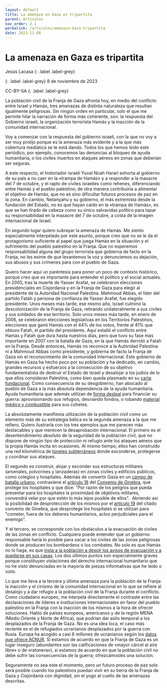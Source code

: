 ```yaml
---
layout: default
title: La amenaza en Gaza es tripartita
parent: Artículos
nav_order: 2.1
permalink: /articulos/amenaza-Gaza-tripartita
date: 2023-11-08
---
```


# La amenaza en Gaza es tripartita


Jesús Lacasa
{: .label .label-grey}

{: .label .label-grey}
8 de noviembre de 2023

CC-BY-SA
{: .label .label-grey}

<!-- {: .no_toc }

<details open markdown="block">
  <summary>
    Table of contents
  </summary>
  {: .text-delta }
- TOC
{:toc}
</details> -->

<!-- --- -->
La población civil de la Franja de Gaza afronta hoy, en medio del conflicto entre Israel y Hamás, tres amenazas de distinta naturaleza que resultan igualmente peligrosas. Sin ningún orden en particular, solo el que me permite hilar la narración de forma más coherente, son: la respuesta del Gobierno israelí, la organización terrorista Hamás y la inacción de la comunidad internacional.

Voy a comenzar con la respuesta del gobierno israelí, con la que no voy a ser muy prolijo porque es la amenaza más evidente y a la que más cobertura mediática se le está dando. Todos los que hemos leído este periódico, por ejemplo, conocemos las denuncias al bloqueo de ayuda humanitaria, o los civiles muertos en ataques aéreos en zonas que deberían ser seguras. 

A este respecto, el historiador israelí Yuval Noah Harari exhorta al gobierno de su país a no caer en la «trampa de Hamás» y a responder a la masacre del 7 de octubre, y el rapto de civiles israelíes como rehenes, diferenciando entre Hamás y el pueblo palestino; de otra manera contribuiría a alimentar el objetivo de Hamás, que no es sino dificultar futuros procesos de paz en la zona. En cambio, Netanyahu y su gobierno, el más extremista desde la fundación del Estado, no es que hayan caído en la «trampa de Hamás», es que se han tirado de cabeza como su único salvavidas político para tapar su responsabilidad en la masacre del 7 de octubre, a costa de la imagen internacional de Israel.  

En segundo lugar quiero subrayar la amenaza de Hamás. Me siento especialmente interpelado por este asunto, porque creo que no se le da el protagonismo suficiente al papel que juega Hamás en la situación y el sufrimiento del pueblo palestino en la Franja. Que no esperemos responsabilidad alguna del grupo terrorista que gobierna de facto en la Franja, no les exime de que levantemos la voz y denunciemos su dejación, sus abusos y sus crímenes para con el pueblo de Gaza.

Quiero hacer aquí un paréntesis para poner un poco de contexto histórico, porque creo que es importante para entender el político y el social actuales. En 2005, tras la muerte de Yasser Arafat, se celebraron elecciones presidenciales en Cisjordania y en la Franja de Gaza para elegir al presidente de la Autoridad Nacional Palestina. Mahmoud Abbas, el líder del partido Fatah y persona de confianza de Yasser Arafat, fue elegido presidente. Unos meses más tarde, ese mismo año, Israel culminó la descolonización de la Franja de Gaza, retirando unilateralmente a sus civiles y sus soldados de ese territorio. Solo unos meses más tarde, en enero de 2006, se celebraron elecciones legislativas en los Territorios Palestinos, elecciones que ganó Hamás con el 44% de los votos, frente al 41% que obtuvo Fatah, el partido del presidente. Aquí estalló el conflicto entre Hamás y Fatah que dura hasta nuestros días, pero que tuvo su fase más importante en 2007 con la batalla de Gaza, en la que Hamás derrotó a Fatah en la Franja. Desde entonces, Hamás no reconoce a la Autoridad Palestina ni a Mahmoud Abbas como presidente, y gobierna de facto la Franja de Gaza sin el reconocimiento de la comunidad internacional. Este gobierno de Hamás en Gaza ha hecho poco por su población y ha dedicado, en cambio, grandes recursos y esfuerzos a la consecución de su objetivo fundamentalista de destruir el Estado de Israel y desalojar a los judíos de lo que ellos consideran Palestina, como bien queda plasmado en su [carta fundacional](https://avalon.law.yale.edu/20th_century/hamas.asp). Como consecuencia de su desgobierno, han abocado al pueblo de Gaza a la más absoluta dependencia de la ayuda humanitaria. Ayuda humanitaria que además utilizan de [forma desleal](https://www.nytimes.com/2009/02/04/world/africa/04iht-mideast.4.19933553.html) para financiar su guerra: aprovisionando sus refugios, desviando fondos, o robando [material médico y combustible](https://www.wsj.com/articles/gaza-aid-unrwa-united-nations-hamas-israel-45bfbfe) para sus cohetes.

La absolutamente manifiesta utilización de la población civil como un elemento más de su estrategia bélica es la segunda amenaza a la que me refiero. Quiero ilustrarla con los tres ejemplos que me parecen más destacables y que merecen la desaprobación internacional. El primero es el desentendimiento absoluto de la seguridad de la población civil, que no dispone de ningún tipo de protección ni refugio ante los ataques aéreos que la propia Hamás incita en ocasiones. Al mismo tiempo, ellos han construido una red kilométrica de [túneles subterráneos](https://elpais.com/internacional/2023-10-19/el-metro-de-gaza-el-arma-secreta-de-hamas-contra-una-invasion-de-israel.html) donde esconderse, protegerse y coordinar sus ataques.

El segundo es construir, alojar y esconder sus estructuras militares (arsenales, polvorines y lanzaderas) en zonas civiles y edificios públicos, como colegios y hospitales. Además de convertir Gaza en un [campo de batalla urbano](https://elpais.com/internacional/2023-10-28/los-desafios-de-la-batalla-urbana-en-gaza-tuneles-rehenes-edificios-altos-y-victimas-civiles.html), contraviene el [artículo 18](https://ihl-databases.icrc.org/en/ihl-treaties/gciv-1949/article-18?activeTab=undefined) del [Convenio de Ginebra](https://www.icrc.org/es/doc/resources/documents/treaty/treaty-gc-4-5tdkyk.htm#TTULOII-PROTECCINGENERALDELAPOBLACINCONTRACIERTOSEFECTOSDELAGUERRA2), que protege los hospitales y que dice: "Por razón de los peligros que pueda presentar para los hospitales la proximidad de objetivos militares, convendrá velar por que estén lo más lejos posible de ellos".  Abriendo así la posibilidad de desprotección de los mismos por el [artículo 19](https://ihl-databases.icrc.org/en/ihl-treaties/gciv-1949/article-19) del citado convenio de Ginebra, que desprotege los hospitales si se utilizan para "cometer, fuera de los deberes humanitarios, actos perjudiciales para el enemigo".

Y el tercero, se corresponde con los obstáculos a la evacuación de civiles de las zonas en conflicto. Cualquiera puede entender que un gobierno responsable haría lo posible para sacar a los civiles de las zonas peligrosas donde se producen los bombardeos o los combates. No solo es que Hamás no lo haga, es que [insta a la población a desoír los avisos de evacuación y a quedarse en sus casas](https://elpais.com/internacional/2023-10-13/el-ejercito-de-israel-ordena-la-evacuacion-hacia-el-sur-de-mas-de-un-millon-de-habitantes-del-norte-de-gaza.html). Los dos últimos puntos son especialmente graves porque constituyen violaciones del derecho internacional humanitario que no he visto denunciadas en la mayoría de piezas informativas que he leído o visto.

Lo que me lleva a la tercera y última amenaza para la población de la Franja: la inacción y el cinismo de la comunidad internacional en lo que se refiere al desalojo y a dar refugio a la población civil de la Franja durante el conflicto. Como ciudadano europeo, me interpela directamente el contraste entre las declaraciones de líderes e instituciones internacionales en favor del pueblo palestino en la Franja con la inacción de los mismos a la hora de ofrecer soluciones. Hablo de países europeos, americanos y de la región MENA (Medio Oriente y Norte de África), que podrían dar asilo temporal a los desplazados de la Franja de Gaza. No es una idea loca, el caso más reciente es el de refugiados ucranianos desplazados por la guerra con Rusia. Europa ha acogido a casi 6 millones de ucranianos según los [datos que ofrece ACNUR](https://data2.unhcr.org/en/situations/ukraine). Si estamos de acuerdo en que la Franja de Gaza es un lugar inseguro (abundantes son las calificaciones de «mayor cárcel al aire libre» o de «ratonera»), si estamos de acuerdo en que la población civil no debe sufrir las consecuencias de la guerra; ofrezcámosles una solución.

Seguramente no sea este el momento, pero un futuro proceso de paz solo será posible cuando los palestinos puedan vivir en su tierra de la Franja de Gaza y Cisjordania con dignidad, sin el yugo al cuello de las amenazas descritas.